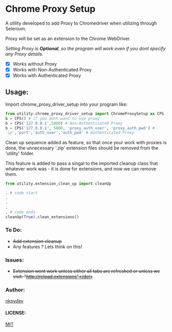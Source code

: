 # Chrome Proxy Setup

A utility developed to add Proxy to Chromedriver when utilizing through Selenium.

Proxy will be set as an extension to the Chrome WebDriver.

_Setting Proxy is **Optional**, so the program will work even if you dont specify any Proxy details._

- [x]  Works without Proxy
- [x]  Works with Non-Authenticated Proxy
- [x]  Works with Authenticated Proxy

## Usage:

Import chrome_proxy_driver_setup into your program like:

```python
from utility.chrome_proxy_driver_setup import ChromeProxySetup as CPS
b = CPS() # if you dont want to use proxy
b = CPS('127.0.0.1',5000) # Non-Authenticated Proxy
b = CPS('127.0.0.1', 5000, 'proxy_auth_user', 'proxy_auth_pwd') # 
'ip','port','auth_user','auth_pwd' # Authenticated Proxy
```

Clean up sequence added as feature, so that once your work with proxies is done, the unnecessary '.zip' extension files should be removed from the 'utility' folder.

This feature is added to pass a singal to the imported cleanup class that whatever work was - it is done for extensions, and now we can remove them.

```python
from utility.extension_clean_up import cleanUp

. # code start
.
.
.
. # code ends
cleanUp(True).clean_extensions()
```


### To Do:
- ~~Add extension cleanup~~
- Any features ? Lets think on this!

### Issues:
- <del>Extension wont work unless either all tabs are refreshed or unless we visit: "http://reload.extensions"</del>

### Author:
[nkpydev](https://github.com/nkpydev)

#### LICENSE:
[MIT](https://github.com/nkpydev/Selenium_Helper_Class/blob/master/LICENSE)
